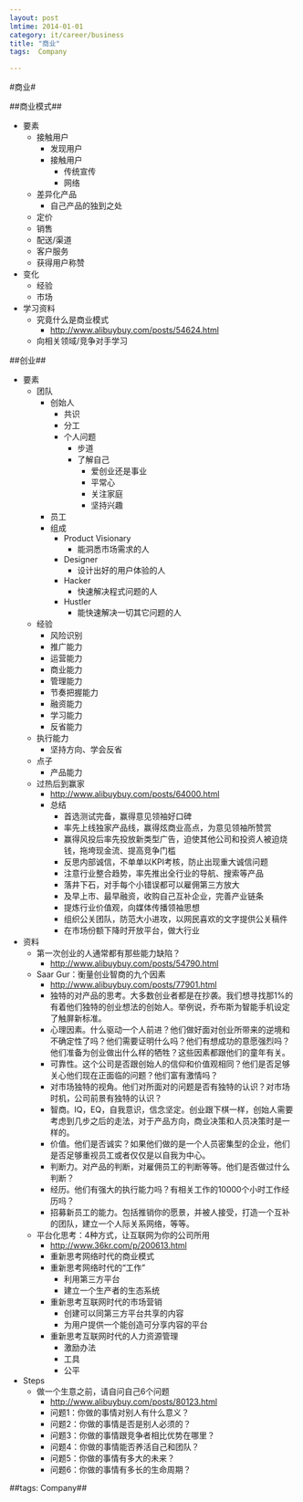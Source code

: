 ```yaml
---
layout: post
lmtime: 2014-01-01
category: it/career/business
title: "商业"
tags:  Company

---
```

#商业#



##商业模式##
* 要素
  * 接触用户
    * 发现用户
    * 接触用户
      * 传统宣传
      * 网络
  * 差异化产品
    * 自己产品的独到之处
  * 定价
  * 销售
  * 配送/渠道
  * 客户服务
  * 获得用户称赞
* 变化
  * 经验
  * 市场
* 学习资料
  * 究竟什么是商业模式
    * http://www.alibuybuy.com/posts/54624.html
  * 向相关领域/竞争对手学习



##创业##
* 要素
  * 团队
    * 创始人
      * 共识
      * 分工
      * 个人问题
        * 步道
        * 了解自己
          * 爱创业还是事业
          * 平常心
          * 关注家庭
          * 坚持兴趣
    * 员工
    * 组成
      * Product Visionary
        * 能洞悉市场需求的人
      * Designer
        * 设计出好的用户体验的人
      * Hacker
        * 快速解决程式问题的人
      * Hustler
        * 能快速解决一切其它问题的人
  * 经验
    * 风险识别
    * 推广能力
    * 运营能力
    * 商业能力
    * 管理能力
    * 节奏把握能力
    * 融资能力
    * 学习能力
    * 反省能力
  * 执行能力
    * 坚持方向、学会反省
  * 点子
    * 产品能力
  * 过热后到赢家
    * http://www.alibuybuy.com/posts/64000.html
    * 总结
      * 首选测试完备，赢得意见领袖好口碑 
      * 率先上线独家产品线，赢得炫商业高点，为意见领袖所赞赏 
      * 赢得风投后率先投放新类型广告，迫使其他公司和投资人被迫烧钱，拖垮现金流、提高竞争门槛 
      * 反思内部诚信，不单单以KPI考核，防止出现重大诚信问题 
      * 注意行业整合趋势，率先推出全行业的导航、搜索等产品 
      * 落井下石，对手每个小错误都可以雇佣第三方放大 
      * 及早上市、最早融资，收购自己互补企业，完善产业链条 
      * 提炼行业价值观，向媒体传播领袖思想 
      * 组织公关团队，防范大小进攻，以网民喜欢的文字提供公关稿件 
      * 在市场份额下降时开放平台，做大行业 
* 资料
  * 第一次创业的人通常都有那些能力缺陷？
    * http://www.alibuybuy.com/posts/54790.html
  * Saar Gur：衡量创业智商的九个因素
    * http://www.alibuybuy.com/posts/77901.html
    * 独特的对产品的思考。大多数创业者都是在抄袭。我们想寻找那1%的有着他们独特的创业想法的创始人。举例说，乔布斯为智能手机设定了触屏新标准。
    * 心理因素。什么驱动一个人前进？他们做好面对创业所带来的逆境和不确定性了吗？他们需要证明什么吗？他们有想成功的意愿强烈吗？他们准备为创业做出什么样的牺牲？这些因素都跟他们的童年有关。
    * 可靠性。这个公司是否跟创始人的信仰和价值观相同？他们是否足够关心他们现在正面临的问题？他们富有激情吗？
    * 对市场独特的视角。他们对所面对的问题是否有独特的认识？对市场时机，公司前景有独特的认识？
    * 智商。IQ，EQ，自我意识，信念坚定。创业跟下棋一样，创始人需要考虑到几步之后的走法，对于产品方向，商业决策和人员决策时是一样的。
    * 价值。他们是否诚实？如果他们做的是一个人员密集型的企业，他们是否足够重视员工或者仅仅是以自我为中心。
    * 判断力。对产品的判断，对雇佣员工的判断等等。他们是否做过什么判断？
    * 经历。他们有强大的执行能力吗？有相关工作的10000个小时工作经历吗？
    * 招募新员工的能力。包括推销你的愿景，并被人接受，打造一个互补的团队，建立一个人际关系网络，等等。
  * 平台化思考：4种方式，让互联网为你的公司所用
    * http://www.36kr.com/p/200613.html
    * 重新思考网络时代的商业模式
    * 重新思考网络时代的“工作”
      * 利用第三方平台
      * 建立一个生产者的生态系统
    * 重新思考互联网时代的市场营销
      * 创建可以同第三方平台共享的内容
      * 为用户提供一个能创造可分享内容的平台
    * 重新思考互联网时代的人力资源管理
      * 激励办法
      * 工具
      * 公平
* Steps
  * 做一个生意之前，请自问自己6个问题
    * http://www.alibuybuy.com/posts/80123.html
    * 问题1：你做的事情对别人有什么意义？
    * 问题2：你做的事情是否是别人必须的？
    * 问题3：你做的事情跟竞争者相比优势在哪里？
    * 问题4：你做的事情能否养活自己和团队？
    * 问题5：你做的事情有多大的未来？
    * 问题6：你做的事情有多长的生命周期？



##tags: Company##
